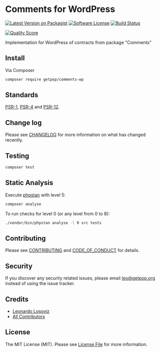 # Comments for WordPress

[![Latest Version on Packagist][ico-version]][link-packagist]
[![Software License][ico-license]](LICENSE.md)
[![Build Status][ico-travis]][link-travis]
<!--
[![Coverage Status][ico-scrutinizer]][link-scrutinizer]
-->
[![Quality Score][ico-code-quality]][link-code-quality]
<!--
[![Total Downloads][ico-downloads]][link-downloads]
-->

Implementation for WordPress of contracts from package "Comments"

## Install

Via Composer

``` bash
composer require getpop/comments-wp
```

<!--
## Usage

``` php
```
-->

## Standards

[PSR-1](https://www.php-fig.org/psr/psr-1), [PSR-4](https://www.php-fig.org/psr/psr-4) and [PSR-12](https://www.php-fig.org/psr/psr-12).

## Change log

Please see [CHANGELOG](CHANGELOG.md) for more information on what has changed recently.

## Testing

``` bash
composer test
```

## Static Analysis

Execute [phpstan](https://github.com/phpstan/phpstan) with level 5:

``` bash
composer analyse
```

To run checks for level 0 (or any level from 0 to 8):

``` bash
./vendor/bin/phpstan analyse -l 0 src tests
```

## Contributing

Please see [CONTRIBUTING](CONTRIBUTING.md) and [CODE_OF_CONDUCT](CODE_OF_CONDUCT.md) for details.

## Security

If you discover any security related issues, please email leo@getpop.org instead of using the issue tracker.

## Credits

- [Leonardo Losoviz][link-author]
- [All Contributors][link-contributors]

## License

The MIT License (MIT). Please see [License File](LICENSE.md) for more information.

[ico-version]: https://img.shields.io/packagist/v/getpop/comments-wp.svg?style=flat-square
[ico-license]: https://img.shields.io/badge/license-MIT-brightgreen.svg?style=flat-square
[ico-travis]: https://img.shields.io/travis/getpop/comments-wp/master.svg?style=flat-square
[ico-scrutinizer]: https://img.shields.io/scrutinizer/coverage/g/getpop/comments-wp.svg?style=flat-square
[ico-code-quality]: https://img.shields.io/scrutinizer/g/getpop/comments-wp.svg?style=flat-square
[ico-downloads]: https://img.shields.io/packagist/dt/getpop/comments-wp.svg?style=flat-square

[link-packagist]: https://packagist.org/packages/getpop/comments-wp
[link-travis]: https://travis-ci.org/getpop/comments-wp
[link-scrutinizer]: https://scrutinizer-ci.com/g/getpop/comments-wp/code-structure
[link-code-quality]: https://scrutinizer-ci.com/g/getpop/comments-wp
[link-downloads]: https://packagist.org/packages/getpop/comments-wp
[link-author]: https://github.com/leoloso
[link-contributors]: ../../contributors
